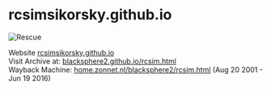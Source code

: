 # rcsimsikorsky.github.io

![Rescue](https://upload.wikimedia.org/wikipedia/commons/thumb/6/6e/Sikorsky_YH-5A_USAF.jpg/800px-Sikorsky_YH-5A_USAF.jpg)

Website [rcsimsikorsky.github.io](rcsimsikorsky.github.io) <br>
Visit Archive at: [blacksphere2.github.io/rcsim.html](http://blacksphere2.github.io/rcsim.html) <br>
Wayback Machine: [home.zonnet.nl/blacksphere2/rcsim.html](https://web.archive.org/web/20070820082332/http://home.zonnet.nl/blacksphere2/rcsim.html) (Aug 20 2001 - Jun 19 2016)

